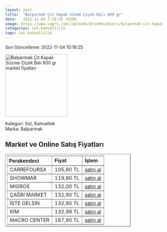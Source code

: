 ```yaml
---
layout: post
title:  "Balparmak Çıt Kapak Süzme Çiçek Balı 600 gr"
date:   2022-11-04 7:18:25 +0300
image: https://www.cagri.com//Uploads/UrunResimleri/balparmak-cit-kapak-suzme-cicek-bali-600-7822.jpg
categories: sut-kahvaltilik
tags: sut-kahvaltilik
---
```


Son Güncelleme: 2022-11-04 10:18:25

<img src="https://www.cagri.com//Uploads/UrunResimleri/balparmak-cit-kapak-suzme-cicek-bali-600-7822.jpg" width="200" alt="Balparmak Çıt Kapak Süzme Çiçek Balı 600 gr market fiyatları" />

Kategori: Süt, Kahvaltılık
<br />
Marka: Balparmak

<h2>Market ve Online Satış Fiyatları</h2>

<table border="1" style="padding: 5px;width:80%;">
  <tr>
    <td style="padding: 5px;"><strong>Perakendeci</strong></td>
    <td><strong>Fiyat</strong></td>
    <td><strong>İşlem</strong></td>
  </tr>
  <tr>
              <td title="CarrefourSA">CARREFOURSA</td>
              <td>105,60 TL</td>
              <td><a title="CarrefourSA" target="_blank" href="https://www.carrefoursa.com/balparmak-citkapak-cicek-bali-600-g-p-30089274">satın al</a></td>
            </tr><tr>
              <td title="Showmar">SHOWMAR</td>
              <td>119,90 TL</td>
              <td><a title="Showmar" target="_blank" href="https://www.showmar.com.tr/urun/balparmak-cicek-bali-600gr-sikma">satın al</a></td>
            </tr><tr>
              <td title="Migros">MIGROS</td>
              <td>132,00 TL</td>
              <td><a title="Migros" target="_blank" href="https://www.migros.com.tr/balparmak-cit-kapak-cicek-bali-600-g-p-6c00bb">satın al</a></td>
            </tr><tr>
              <td title="Çağrı Market">ÇAĞRI MARKET</td>
              <td>132,90 TL</td>
              <td><a title="Çağrı Market" target="_blank" href="https://www.cagri.com/balparmak-cit-kapak-suzme-cicek-bali-600-gr">satın al</a></td>
            </tr><tr>
              <td title="İste Gelsin">İSTE GELSIN</td>
              <td>132,90 TL</td>
              <td><a title="İste Gelsin" target="_blank" href="https://www.istegelsin.com/urun/balparmak-cit-kapak-suzme-cicek-bali-600-gr_BLP14-AD">satın al</a></td>
            </tr><tr>
              <td title="Kim">KIM</td>
              <td>132,99 TL</td>
              <td><a title="Kim" target="_blank" href="https://www.kimgeldi.com/balparmak-cicek-bali-citkapak-600-gr">satın al</a></td>
            </tr><tr>
              <td title="Macro Center">MACRO CENTER</td>
              <td>167,90 TL</td>
              <td><a title="Macro Center" target="_blank" href="https://www.macrocenter.com.tr/balparmak-citkapak-ozel-secim-cicek-bali-600-g-p-6c0701">satın al</a></td>
            </tr>
</table>
